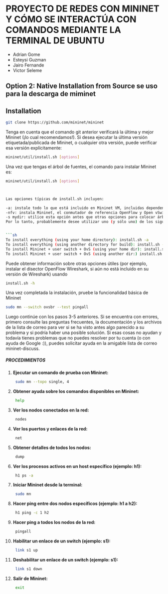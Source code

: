 # PROYECTO DE REDES CON MININET Y CÓMO SE INTERACTÚA CON COMANDOS MEDIANTE LA TERMINAL DE UBUNTU

- Adrian Gome
- Esteysi Guzman
- Jairo Fernande
- Victor Seleme

## Option 2: Native Installation from Source se uso para la descarga de miminet 
## Installation


```sh
git clone https://github.com/mininet/mininet
```

Tenga en cuenta que el comando git anterior verificará la última y mejor Mininet (¡lo cual recomendamos!). Si desea ejecutar la última versión etiquetada/publicada de Mininet, o cualquier otra versión, puede verificar esa versión explícitamente:

```sh
mininet/util/install.sh [options]
```
Una vez que tengas el árbol de fuentes, el comando para instalar Mininet es:
```sh
mininet/util/install.sh [options]



Las opciones típicas de install.sh incluyen:

-a: instale todo lo que está incluido en Mininet VM, incluidas dependencias como Open vSwitch y adiciones como OpenFlow wirehark dissector y POX. De forma predeterminada, estas herramientas se integrarán en directorios creados en su directorio de inicio.
-nfv: instala Mininet, el conmutador de referencia OpenFlow y Open vSwitch
-s mydir: utilice esta opción antes que otras opciones para colocar árboles de origen/compilación en un directorio específico en lugar de en su directorio de inicio.
Por lo tanto, probablemente desee utilizar uno (y sólo uno) de los siguientes comandos:


```sh
To install everything (using your home directory): install.sh -a
To install everything (using another directory for build): install.sh -s mydir -a
To install Mininet + user switch + OvS (using your home dir): install.sh -nfv
To install Mininet + user switch + OvS (using another dir:) install.sh -s mydir -nfv
```


Puede obtener información sobre otras opciones útiles (por ejemplo, instalar el disector OpenFlow Wireshark, si aún no está incluido en su versión de Wireshark) usando 

```sh
install.sh -h
```

Una vez completada la instalación, pruebe la funcionalidad básica de Mininet

```sh
sudo mn --switch ovsbr --test pingall
```
Luego continúe con los pasos 3-5 anteriores. Si se encuentra con errores, primero consulte las preguntas frecuentes, la documentación y los archivos de la lista de correo para ver si se ha visto antes algo parecido a su problema y si podría haber una posible solución. Si esas cosas no ayudan y todavía tienes problemas que no puedes resolver por tu cuenta (o con ayuda de Google :)), puedes solicitar ayuda en la amigable lista de correo mininet-discuss.

##### PROCEDIMIENTOS

1. **Ejecutar un comando de prueba con Mininet:**
    ```bash
     sudo mn --topo single, 4
     ```

2. **Obtener ayuda sobre los comandos disponibles en Mininet:**
    ```bash
     help
     ```

3. **Ver los nodos conectados en la red:**
    ```bash
     nodes
     ```

4. **Ver los puertos y enlaces de la red:**
    ```bash
     net
     ```

5. **Obtener detalles de todos los nodos:**
    ```bash
     dump
     ```

6. **Ver los procesos activos en un host específico (ejemplo: h1):**
    ```bash
     h1 ps -a
     ```

7. **Iniciar Mininet desde la terminal:**
    ```bash
     sudo mn
     ```

8. **Hacer ping entre dos nodos específicos (ejemplo: h1 a h2):**
    ```bash
     h1 ping -c 1 h2
     ```

9. **Hacer ping a todos los nodos de la red:**
     ```bash
      pingall
      ```

10. **Habilitar un enlace de un switch (ejemplo: s1):**
     ```bash
      link s1 up
      ```

11. **Deshabilitar un enlace de un switch (ejemplo: s1):**
     ```bash
      link s1 down
      ```

12. **Salir de Mininet:**
     ```bash
      exit
      ```
